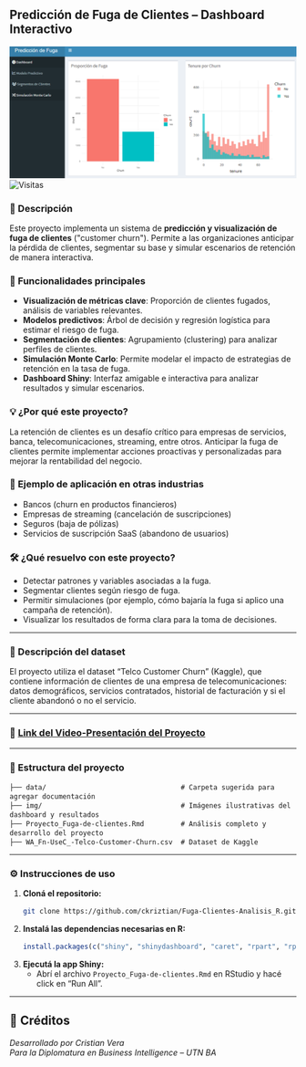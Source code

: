 
## Predicción de Fuga de Clientes – Dashboard Interactivo

![Dashboard Fuga de Clientes](/img/dashboard.png)
![Visitas](https://visitor-badge.laobi.icu/badge?page_id=ckriztian.Fuga-Clientes-Analisis_R&left_color=gray&right_color=blue)

### 🚀 Descripción

Este proyecto implementa un sistema de **predicción y visualización de fuga de clientes** ("customer churn"). Permite a las organizaciones anticipar la pérdida de clientes, segmentar su base y simular escenarios de retención de manera interactiva.


### 🎯 Funcionalidades principales

- **Visualización de métricas clave**: Proporción de clientes fugados, análisis de variables relevantes.
- **Modelos predictivos**: Árbol de decisión y regresión logística para estimar el riesgo de fuga.
- **Segmentación de clientes**: Agrupamiento (clustering) para analizar perfiles de clientes.
- **Simulación Monte Carlo**: Permite modelar el impacto de estrategias de retención en la tasa de fuga.
- **Dashboard Shiny**: Interfaz amigable e interactiva para analizar resultados y simular escenarios.


### 💡 ¿Por qué este proyecto?

La retención de clientes es un desafío crítico para empresas de servicios, banca, telecomunicaciones, streaming, entre otros. Anticipar la fuga de clientes permite implementar acciones proactivas y personalizadas para mejorar la rentabilidad del negocio.


### 🏦 Ejemplo de aplicación en otras industrias

- Bancos (churn en productos financieros)
- Empresas de streaming (cancelación de suscripciones)
- Seguros (baja de pólizas)
- Servicios de suscripción SaaS (abandono de usuarios)


### 🛠️ ¿Qué resuelvo con este proyecto?
-	Detectar patrones y variables asociadas a la fuga.
-	Segmentar clientes según riesgo de fuga.
-	Permitir simulaciones (por ejemplo, cómo bajaría la fuga si aplico una campaña de retención).
-	Visualizar los resultados de forma clara para la toma de decisiones.

---

### 📂 Descripción del dataset

El proyecto utiliza el dataset “Telco Customer Churn” (Kaggle), que contiene información de clientes de una empresa de telecomunicaciones: datos demográficos, servicios contratados, historial de facturación y si el cliente abandonó o no el servicio.

---
### 🎥 [Link del Video-Presentación del Proyecto](https://youtu.be/eLrBgtpBp4A) 
---
### 📁 Estructura del proyecto

```
├── data/                                 # Carpeta sugerida para agregar documentación
├── img/                                  # Imágenes ilustrativas del dashboard y resultados
├── Proyecto_Fuga-de-clientes.Rmd         # Análisis completo y desarrollo del proyecto
├── WA_Fn-UseC_-Telco-Customer-Churn.csv  # Dataset de Kaggle
```

---

### ⚙️ Instrucciones de uso

1. **Cloná el repositorio:**
   ```bash
   git clone https://github.com/ckriztian/Fuga-Clientes-Analisis_R.git
   ```
2. **Instalá las dependencias necesarias en R:**
   ```r
   install.packages(c("shiny", "shinydashboard", "caret", "rpart", "rpart.plot", "DT", "factoextra", "plotly"))
   ```
3. **Ejecutá la app Shiny:**
   - Abrí el archivo `Proyecto_Fuga-de-clientes.Rmd` en RStudio y hacé click en “Run All”.

---

## 👤 Créditos

*Desarrollado por Cristian Vera*  
*Para la Diplomatura en Business Intelligence – UTN BA*

